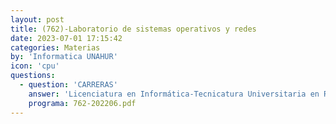 ```yaml
---
layout: post
title: (762)-Laboratorio de sistemas operativos y redes
date: 2023-07-01 17:15:42
categories: Materias
by: 'Informatica UNAHUR'
icon: 'cpu'
questions:
  - question: 'CARRERAS'
    answer: 'Licenciatura en Informática-Tecnicatura Universitaria en Redes y Operaciones-'
    programa: 762-202206.pdf
---
```

